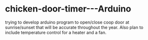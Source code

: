 # chicken-door-timer---Arduino
trying to develop arduino program to open/close coop door at sunrise/sunset that will be accurate throughout the year.  Also plan to include temperature control for a heater and a fan.  
